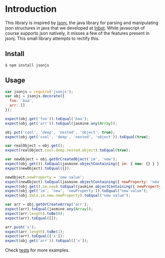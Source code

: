 # Introduction

This library is inspired by [jsonj](https://github.com/jillesvangurp/jsonj), the java library for parsing and manipulating json structures in java that we developed at [Inbot](http://inbot.io). While javascript of course supports json natively, it misses a few of the features present in jsonj. This small library attempts to rectify this.

## Install

```
$ npm install jsonjs
```

## Usage

```javascript
var jsonjs = require('jsonjs');
var obj = jsonjs.decorate({
  foo: 'baa',
  arr: []
});

expect(obj.get('foo')).toEqual('baa');
expect(obj.get('arr')).toEqual(jasmine.any(Array));

obj.put('cool', 'deep', 'nested', 'object', true);
expect(obj.get('cool', 'deep', 'nested', 'object')).toEqual(true);

var realObject = obj.get();
expect(realObject.cool.deep.nested.object).toEqual(true);

var newObject = obj.getOrCreateObject('im', 'new');
expect(obj.get()).toEqual(jasmine.objectContaining({ im: { new: {} } }));
expect(newObject).toEqual({});

newObject.newProperty = 'new value';
expect(newObject).toEqual(jasmine.objectContaining({ newProperty: 'new value' }));
expect(obj.get().im.new).toEqual(jasmine.objectContaining({ newProperty: 'new value' }));
expect(obj.get('im', 'new', 'newProperty')).toEqual("new value");
expect(obj.data.im.new.newProperty).toEqual("new value");

var arr = obj.getOrCreateArray('arr');
expect(arr).toEqual(jasmine.any(Array));
expect(arr.length).toBe(0);
expect(arr).toEqual([]);

arr.push('x');
expect(arr.length).toBe(1);
expect(arr).toEqual(['x']);
expect(obj.get('arr')).toEqual(['x']);
```

Check [tests](https://github.com/Inbot/jsonjs/blob/master/spec/jsonjs_spec.js) for more examples.

